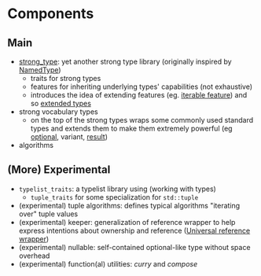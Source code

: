 # Components

## Main

- [strong_type](../tutorial/01_strong_type.md): yet another strong type library (originally inspired by [NamedType](https://github.com/joboccara/NamedType))
  - traits for strong types
  - features for inheriting underlying types' capabilities (not exhaustive)
  - introduces the idea of extending features (eg. [iterable feature](../tutorial/iterable)) and so [extended types](../tutorial/04_extended_type.md)
- strong vocabulary types
  - on the top of the strong types wraps some commonly used standard types and extends them to make them extremely powerful (eg [optional](../tutorial/06_optional.md), variant, [result](../tutorial/07_result.md))
- algorithms

## (More) Experimental

- `typelist_traits`: a typelist library using (working with types)
  - `tuple_traits` for some specialization for `std::tuple`
- (experimental) tuple algorithms: defines typical algorithms "iterating over" tuple values
- (experimental) keeper: generalization of reference wrapper to help express intentions about ownership and
  reference ([Universal reference wrapper](https://www.fluentcpp.com/2020/06/26/implementing-a-universal-reference-wrapper/))
- (experimental) nullable: self-contained optional-like type without space overhead
- (experimental) function(al) utilities: *curry* and *compose*
